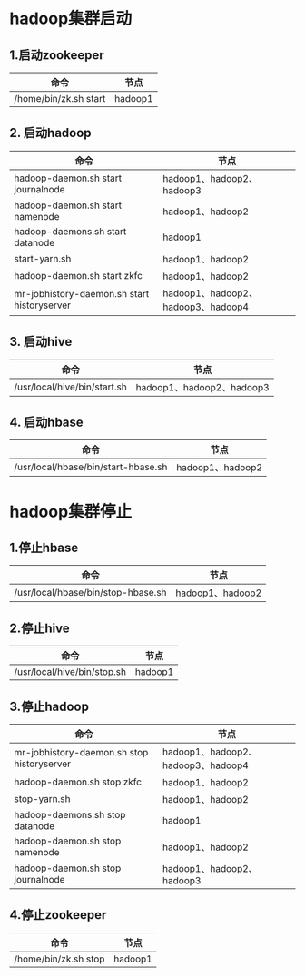 # hadoop集群启动

## 1.启动zookeeper

命令|节点
----|----
/home/bin/zk.sh start                         | hadoop1

## 2. 启动hadoop

命令|节点
----|----
hadoop-daemon.sh start journalnode            | hadoop1、hadoop2、hadoop3
hadoop-daemon.sh start namenode               | hadoop1、hadoop2
hadoop-daemons.sh start datanode              | hadoop1
start-yarn.sh                                 | hadoop1、hadoop2
hadoop-daemon.sh start zkfc                   | hadoop1、hadoop2
mr-jobhistory-daemon.sh start historyserver   | hadoop1、hadoop2、hadoop3、hadoop4

## 3. 启动hive

命令|节点
----|----
/usr/local/hive/bin/start.sh                  | hadoop1、hadoop2、hadoop3

## 4. 启动hbase

命令|节点
----|----
/usr/local/hbase/bin/start-hbase.sh           | hadoop1、hadoop2



# hadoop集群停止

## 1.停止hbase

命令|节点
----|----
/usr/local/hbase/bin/stop-hbase.sh            | hadoop1、hadoop2

## 2.停止hive

命令|节点
----|----
/usr/local/hive/bin/stop.sh                   | hadoop1

## 3.停止hadoop

命令|节点
----|----
mr-jobhistory-daemon.sh stop historyserver    | hadoop1、hadoop2、hadoop3、hadoop4
hadoop-daemon.sh stop zkfc                    | hadoop1、hadoop2
stop-yarn.sh                                  | hadoop1、hadoop2
hadoop-daemons.sh stop datanode               | hadoop1
hadoop-daemon.sh stop namenode                | hadoop1、hadoop2
hadoop-daemon.sh stop journalnode             | hadoop1、hadoop2、hadoop3

## 4.停止zookeeper

命令|节点
----|----
/home/bin/zk.sh stop                          | hadoop1
